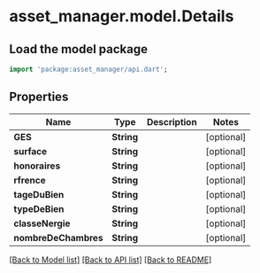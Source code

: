 # asset_manager.model.Details

## Load the model package
```dart
import 'package:asset_manager/api.dart';
```

## Properties
Name | Type | Description | Notes
------------ | ------------- | ------------- | -------------
**GES** | **String** |  | [optional] 
**surface** | **String** |  | [optional] 
**honoraires** | **String** |  | [optional] 
**rfrence** | **String** |  | [optional] 
**tageDuBien** | **String** |  | [optional] 
**typeDeBien** | **String** |  | [optional] 
**classeNergie** | **String** |  | [optional] 
**nombreDeChambres** | **String** |  | [optional] 

[[Back to Model list]](../README.md#documentation-for-models) [[Back to API list]](../README.md#documentation-for-api-endpoints) [[Back to README]](../README.md)


